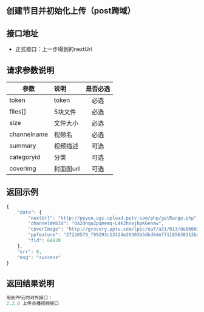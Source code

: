 创建节目并初始化上传（post跨域）
----------

接口地址
----------
  * 正式接口：上一步得到的nextUrl

请求参数说明
----------
|  参数         |说明          |是否必选|
| ------------- |:-------------|:-----:|
| token      | token |必选|
| files[]           | 5块文件 |必选    |
| size           | 文件大小 |必选    |
| channelname    | 视频名 |必选|
| summary        | 视频描述 |可选    |
| categoryid      | 分类 |可选|
| coverimg      | 封面图url |可选|

返回示例
----------
```javascript
{
    "data": {
        "nextUrl": "http://ppyun.ugc.upload.pptv.com/php/getRange.php",
        "channelWebId": "0a2dnquZpqmemq-L4K2hnajhpKGenaw",
        "coverImage": "http://grocery.pptv.com/lpic/ea7/a31/013/de8660322896b27530d31d82a0aa7bd0.jpg",
        "ppfeature": "27220579_f99293c12424e20303b5dbd8de771185638312ba",
        "fid": 64828
    },
    "err": 0,
    "msg": "success"
}
```

返回结果说明
----------
```javascript
用到PP云的对外接口：
2.2.6 上传点播视频接口
```